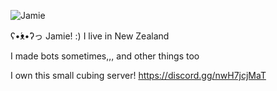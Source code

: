 ![Jamie](https://i.imgur.com/7v11IiR.png)

ʕ•́ᴥ•̀ʔっ Jamie!
 :)  I live in New Zealand 
 
  I made bots sometimes,,, and other things too

I own this small cubing server!
 https://discord.gg/nwH7jcjMaT  
